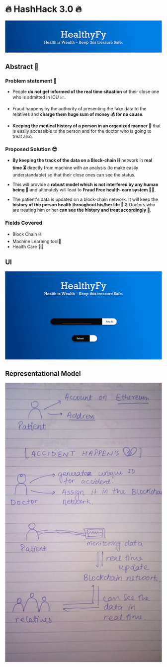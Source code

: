 # 🔥 HashHack 3.0 🔥

![Screenshot of the Login](./Screenshot/Capture2.png)

## Abstract 🎇

### Problem statement 🤔

- People **do not get informed of the real time situation** of their close one who is admitted in ICU 📈.

- Fraud happens by the authority of presenting the fake data to the relatives and **charge them huge sum of money 💰 for no cause**.

- **Keeping the medical history of a person in an organized manner 📑** that is easily accessible to the person and for the doctor who is going to treat also.

### Proposed Solution 😎

- **By keeping the track of the data on a Block-chain ⛓** network in **real time ⏳** directly from machine with an analysis (to make easily understandable) so that their close ones can see the status.
- This will provide a **robust model which is not interfered by any human being 🤬** and ultimately will lead to **Fraud Free health-care system 👩‍⚕️**.

- The patient's data is updated on a block-chain network. It will keep the **history of the person health throughout his/her life 📄** & Doctors who are treating him or her **can see the history and treat accordingly 💉**.

### Fields Covered

- Block Chain ⛓️
- Machine Learning tool🤖
- Health Care 🏥💓

## UI

![Screenshot of the Login](./Screenshot/Login.png)

## Representational Model

![Model](./Screenshot/model.jpeg)
